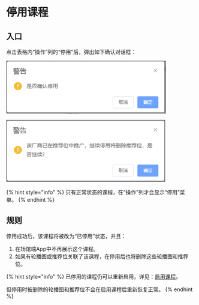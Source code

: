 # 停用课程

## 入口

点击表格内“操作”列的“停用”后，弹出如下确认对话框：

![停用确认对话框](<../../../.gitbook/assets/image (13).png>)

![停用有推荐位或轮播图关联的课程时的确认对话框](<../../../.gitbook/assets/image (16).png>)

{% hint style="info" %}
只有正常状态的课程，在“操作”列才会显示“停用”菜单。
{% endhint %}

## 规则

停用成功后，该课程将被改为“已停用”状态，并且：

1. 在场馆端App中不再展示这个课程。
2. 如果有轮播图或推荐位关联了该课程，在停用后也将删除这些轮播图和推荐位。

{% hint style="info" %}
已停用的课程仍可以重新启用，详见：[启用课程](enable.md)。

但停用时被删除的轮播图和推荐位不会在启用课程后重新恢复正常。
{% endhint %}

